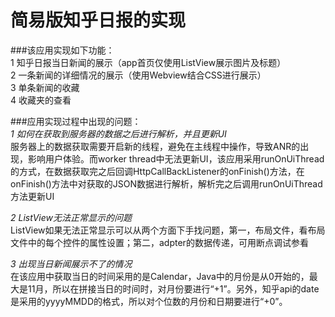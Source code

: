 # 简易版知乎日报的实现

###该应用实现如下功能：</br>
1 知乎日报当日新闻的展示（app首页仅使用ListView展示图片及标题）</br>
2 一条新闻的详细情况的展示（使用Webview结合CSS进行展示）</br>
3 单条新闻的收藏</br>
4 收藏夹的查看</br>

###应用实现过程中出现的问题：</br>
*1 如何在获取到服务器的数据之后进行解析，并且更新UI*</br>
服务器上的数据获取需要开启新的线程，避免在主线程中操作，导致ANR的出现，影响用户体验。而worker thread中无法更新UI，该应用采用runOnUiThread的方式，在数据获取完之后回调HttpCallBackListener的onFinish()方法，在onFinish()方法中对获取的JSON数据进行解析，解析完之后调用runOnUiThread方法更新UI</br>

*2 ListView无法正常显示的问题*</br>
ListView如果无法正常显示可以从两个方面下手找问题，第一，布局文件，看布局文件中的每个控件的属性设置；第二，adpter的数据传递，可用断点调试参看</br>

*3 出现当日新闻展示不了的情况*</br>
在该应用中获取当日的时间采用的是Calendar，Java中的月份是从0开始的，最大是11月，所以在拼接当日的时间时，对月份要进行“+1”。另外，知乎api的date是采用的yyyyMMDD的格式，所以对个位数的月份和日期要进行“+0”。
